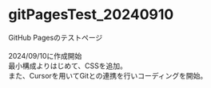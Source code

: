 # gitPagesTest_20240910<br>
GitHub Pagesのテストページ<br>
<br>
2024/09/10に作成開始<br>
最小構成よりはじめて、CSSを追加。<br>
また、Cursorを用いてGitとの連携を行いコーディングを開始。<br>
